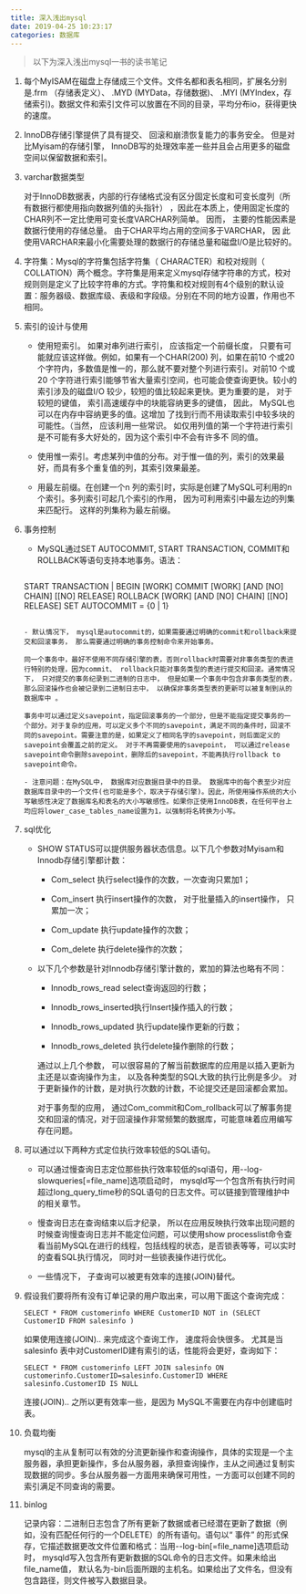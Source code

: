 ```yaml
---
title: 深入浅出mysql
date: 2019-04-25 10:23:17
categories: 数据库
---
```


> 以下为深入浅出mysql一书的读书笔记

<!-- more -->

 1. 每个MyISAM在磁盘上存储成三个文件。文件名都和表名相同，扩展名分别是.frm （存储表定义）、 .MYD (MYData，存储数据)、 .MYI (MYIndex，存储索引)。数据文件和索引文件可以放置在不同的目录，平均分布io，获得更快的速度。

2. InnoDB存储引擎提供了具有提交、 回滚和崩溃恢复能力的事务安全。 但是对比Myisam的存储引擎， InnoDB写的处理效率差一些并且会占用更多的磁盘空间以保留数据和索引。

3. varchar数据类型

   对于InnoDB数据表，内部的行存储格式没有区分固定长度和可变长度列（所有数据行都使用指向数据列值的头指针） ，因此在本质上，使用固定长度的 CHAR列不一定比使用可变长度VARCHAR列简单。 因而， 主要的性能因素是数据行使用的存储总量。 由于CHAR平均占用的空间多于VARCHAR， 因 此使用VARCHAR来最小化需要处理的数据行的存储总量和磁盘I/O是比较好的。

4. 字符集：Mysql的字符集包括字符集（ CHARACTER）和校对规则（ COLLATION）两个概念。字符集是用来定义mysql存储字符串的方式，校对规则则是定义了比较字符串的方式。字符集和校对规则有4个级别的默认设置：服务器级、数据库级、表级和字段级。分别在不同的地方设置，作用也不相同。

5. 索引的设计与使用

   - 使用短索引。 如果对串列进行索引， 应该指定一个前缀长度， 只要有可能就应该这样做。例如，如果有一个CHAR(200) 列，如果在前10 个或20 个字符内，多数值是惟一的，那么就不要对整个列进行索引。对前10 个或20 个字符进行索引能够节省大量索引空间，也可能会使查询更快。较小的索引涉及的磁盘I/O 较少，较短的值比较起来更快。更为重要的是， 对于较短的键值， 索引高速缓存中的块能容纳更多的键值， 因此， MySQL也可以在内存中容纳更多的值。这增加 了找到行而不用读取索引中较多块的可能性。（当然， 应该利用一些常识。 如仅用列值的第一个字符进行索引是不可能有多大好处的，因为这个索引中不会有许多不 同的值。 

   - 使用惟一索引。考虑某列中值的分布。对于惟一值的列，索引的效果最好，而具有多个重复值的列，其索引效果最差。

   -  用最左前缀。在创建一个n 列的索引时，实际是创建了MySQL可利用的n 个索引。多列索引可起几个索引的作用， 因为可利用索引中最左边的列集来匹配行。 这样的列集称为最左前缀。 

6. 事务控制

   - MySQL通过SET AUTOCOMMIT, START TRANSACTION, COMMIT和ROLLBACK等语句支持本地事务。语法：

     ```
   START TRANSACTION | BEGIN [WORK]
     COMMIT [WORK] [AND [NO] CHAIN] [[NO] RELEASE]
     ROLLBACK [WORK] [AND [NO] CHAIN] [[NO] RELEASE]
     SET AUTOCOMMIT = {0 | 1}
     ```
     
   - 默认情况下， mysql是autocommit的，如果需要通过明确的commit和rollback来提交和回滚事务， 那么需要通过明确的事务控制命令来开始事务。

     同一个事务中，最好不使用不同存储引擎的表，否则rollback时需要对非事务类型的表进行特别的处理，因为commit、 rollback只能对事务类型的表进行提交和回滚。通常情况下， 只对提交的事务纪录到二进制的日志中， 但是如果一个事务中包含非事务类型的表， 那么回滚操作也会被记录到二进制日志中， 以确保非事务类型表的更新可以被复制到从的数据库中 。

     事务中可以通过定义savepoint，指定回滚事务的一个部分，但是不能指定提交事务的一个部分。对于复杂的应用，可以定义多个不同的savepoint，满足不同的条件时，回滚不同的savepoint。需要注意的是，如果定义了相同名字的savepoint，则后面定义的savepoint会覆盖之前的定义。 对于不再需要使用的savepoint， 可以通过release savepoint命令删除savepoint，删除后的savepoint，不能再执行rollback to savepoint命令。

   - 注意问题：在MySQL中， 数据库对应数据目录中的目录。 数据库中的每个表至少对应数据库目录中的一个文件(也可能是多个，取决于存储引擎)。因此，所使用操作系统的大小写敏感性决定了数据库名和表名的大小写敏感性。如果你正使用InnoDB表，在任何平台上均应将lower_case_tables_name设置为1，以强制将名转换为小写。

7. sql优化

   - SHOW STATUS可以提供服务器状态信息。以下几个参数对Myisam和Innodb存储引擎都计数：

     - Com_select 执行select操作的次数，一次查询只累加1；

     - Com_insert 执行insert操作的次数， 对于批量插入的insert操作， 只累加一次；

     - Com_update 执行update操作的次数；

     - Com_delete 执行delete操作的次数；

   - 以下几个参数是针对Innodb存储引擎计数的，累加的算法也略有不同：

     - Innodb_rows_read select查询返回的行数；

     - Innodb_rows_inserted执行Insert操作插入的行数；

     - Innodb_rows_updated 执行update操作更新的行数；

     - Innodb_rows_deleted 执行delete操作删除的行数；

     通过以上几个参数， 可以很容易的了解当前数据库的应用是以插入更新为主还是以查询操作为主， 以及各种类型的SQL大致的执行比例是多少。 对于更新操作的计数，是对执行次数的计数，不论提交还是回滚都会累加。

     对于事务型的应用， 通过Com_commit和Com_rollback可以了解事务提交和回滚的情况，对于回滚操作非常频繁的数据库，可能意味着应用编写存在问题。

8. 可以通过以下两种方式定位执行效率较低的SQL语句。

   - 可以通过慢查询日志定位那些执行效率较低的sql语句，用--log-slowqueries[=file_name]选项启动时， mysqld写一个包含所有执行时间超过long_query_time秒的SQL语句的日志文件。可以链接到管理维护中的相关章节。

   - 慢查询日志在查询结束以后才纪录， 所以在应用反映执行效率出现问题的时候查询慢查询日志并不能定位问题，可以使用show processlist命令查看当前MySQL在进行的线程，包括线程的状态，是否锁表等等，可以实时的查看SQL执行情况， 同时对一些锁表操作进行优化。

   - 一些情况下， 子查询可以被更有效率的连接(JOIN)替代。

9. 假设我们要将所有没有订单记录的用户取出来，可以用下面这个查询完成：

   ```
   SELECT * FROM customerinfo WHERE CustomerID NOT in (SELECT CustomerID FROM salesinfo )
   ```

   如果使用连接(JOIN).. 来完成这个查询工作， 速度将会快很多。 尤其是当salesinfo 表中对CustomerID建有索引的话，性能将会更好，查询如下：

   ```
   SELECT * FROM customerinfo LEFT JOIN salesinfo ON customerinfo.CustomerID=salesinfo.CustomerID WHERE salesinfo.CustomerID IS NULL
   ```

   连接(JOIN).. 之所以更有效率一些，是因为 MySQL不需要在内存中创建临时表。

10. 负载均衡

    mysql的主从复制可以有效的分流更新操作和查询操作，具体的实现是一个主服务器，承担更新操作，多台从服务器，承担查询操作，主从之间通过复制实现数据的同步。多台从服务器一方面用来确保可用性，一方面可以创建不同的索引满足不同查询的需要。

11. binlog

    记录内容：二进制日志包含了所有更新了数据或者已经潜在更新了数据（例如，没有匹配任何行的一个DELETE）的所有语句。语句以“ 事件” 的形式保存，它描述数据更改文件位置和格式：当用--log-bin[=file_name]选项启动时， mysqld写入包含所有更新数据的SQL命令的日志文件。如果未给出file_name值， 默认名为-bin后面所跟的主机名。如果给出了文件名，但没有包含路径，则文件被写入数据目录。

​    